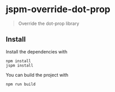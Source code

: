 # jspm-override-dot-prop

> Override the dot-prop library

## Install

Install the dependencies with

```shell
npm install
jspm install
```

You can build the project with

```shell
npm run build
```

